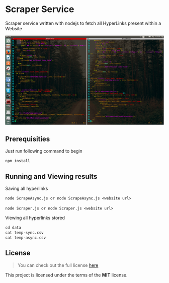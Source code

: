 # Scraper Service
Scraper service written with nodejs to fetch all HyperLinks present within a Website

![Code Preview](https://raw.githubusercontent.com/harshitanand/Scrape-Service/master/img/2.png)

## Prerequisities
Just run following command to begin 
```
npm install
```
## Running and Viewing results
Saving all hyperlinks
```
node ScrapeAsync.js or node ScrapeAsync.js <website url>
 
node Scraper.js or node Scraper.js <website url>
```
Viewing all hyperlinks stored
```
cd data
cat temp-sync.csv
cat temp-async.csv
```
## License
>You can check out the full license [here](https://github.com/harshitanand/Scrape-Service/blob/master/LICENSE)

This project is licensed under the terms of the **MIT** license.
